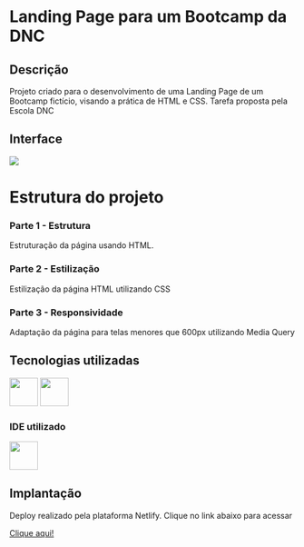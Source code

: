 <div>  
  <h1>Landing Page para um Bootcamp da DNC</h1>
</div>
<div>
  <h2>Descrição</h2>
  <p>
    Projeto criado para o desenvolvimento de uma Landing Page de um Bootcamp fictício, visando a prática de HTML e CSS. Tarefa proposta pela Escola DNC
  </p>
</div>
<div>
  <h2>Interface</h2>
 <img src="https://github.com/LucasIniesta/Landing-Page-Bootcampo-DNC/assets/103338077/04ce279d-8367-40e5-88b3-fa1bab5660e3">
</div>
<div>
  <h1>Estrutura do projeto</h1>
  <h3>Parte 1 - Estrutura</h3>
  <p>Estruturação da página usando HTML.</p>
  <h3>Parte 2 - Estilização</h3>
  <p>Estilização da página HTML utilizando CSS</p>
  <h3>Parte 3 - Responsividade</h3>
  <p>Adaptação da página para telas menores que 600px utilizando Media Query</p>
  <h2>Tecnologias utilizadas</h2>
  <img width="50px" src="https://cdn.jsdelivr.net/gh/devicons/devicon@latest/icons/html5/html5-original-wordmark.svg"/>
  <img width="50px" src="https://cdn.jsdelivr.net/gh/devicons/devicon@latest/icons/css3/css3-original-wordmark.svg"/>
  <h3>IDE utilizado</h3>
  <img width="50px" src="https://cdn.jsdelivr.net/gh/devicons/devicon@latest/icons/vscode/vscode-original.svg" />  
</div>
<div>
  <h2>Implantação</h2>
  <p>Deploy realizado pela plataforma Netlify. Clique no link abaixo para acessar</p>
  <a href="https://landing-page-bootcamp-dnc.netlify.app" target="_blank">Clique aqui!</a>  
</div>

          
